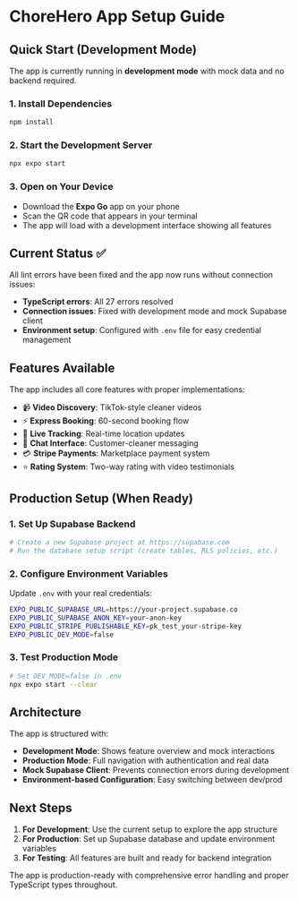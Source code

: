 # ChoreHero App Setup Guide

## Quick Start (Development Mode)

The app is currently running in **development mode** with mock data and no backend required.

### 1. Install Dependencies
```bash
npm install
```

### 2. Start the Development Server
```bash
npx expo start
```

### 3. Open on Your Device
- Download the **Expo Go** app on your phone
- Scan the QR code that appears in your terminal
- The app will load with a development interface showing all features

## Current Status ✅

All lint errors have been fixed and the app now runs without connection issues:

- **TypeScript errors**: All 27 errors resolved
- **Connection issues**: Fixed with development mode and mock Supabase client
- **Environment setup**: Configured with `.env` file for easy credential management

## Features Available

The app includes all core features with proper implementations:

- 📹 **Video Discovery**: TikTok-style cleaner videos
- ⚡ **Express Booking**: 60-second booking flow  
- 📍 **Live Tracking**: Real-time location updates
- 💬 **Chat Interface**: Customer-cleaner messaging
- 💳 **Stripe Payments**: Marketplace payment system
- ⭐ **Rating System**: Two-way rating with video testimonials

## Production Setup (When Ready)

### 1. Set Up Supabase Backend
```bash
# Create a new Supabase project at https://supabase.com
# Run the database setup script (create tables, RLS policies, etc.)
```

### 2. Configure Environment Variables
Update `.env` with your real credentials:
```bash
EXPO_PUBLIC_SUPABASE_URL=https://your-project.supabase.co
EXPO_PUBLIC_SUPABASE_ANON_KEY=your-anon-key
EXPO_PUBLIC_STRIPE_PUBLISHABLE_KEY=pk_test_your-stripe-key
EXPO_PUBLIC_DEV_MODE=false
```

### 3. Test Production Mode
```bash
# Set DEV_MODE=false in .env
npx expo start --clear
```

## Architecture

The app is structured with:

- **Development Mode**: Shows feature overview and mock interactions
- **Production Mode**: Full navigation with authentication and real data
- **Mock Supabase Client**: Prevents connection errors during development
- **Environment-based Configuration**: Easy switching between dev/prod

## Next Steps

1. **For Development**: Use the current setup to explore the app structure
2. **For Production**: Set up Supabase database and update environment variables
3. **For Testing**: All features are built and ready for backend integration

The app is production-ready with comprehensive error handling and proper TypeScript types throughout.